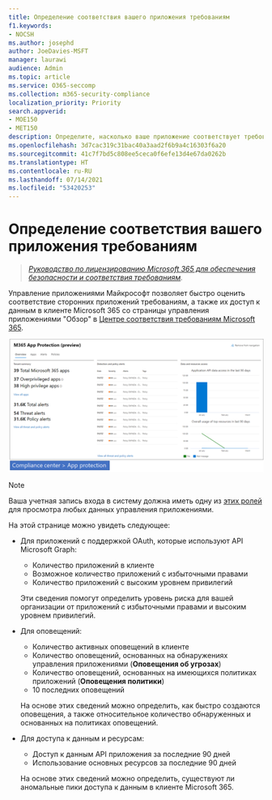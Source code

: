 ```yaml
---
title: Определение соответствия вашего приложения требованиям
f1.keywords:
- NOCSH
ms.author: josephd
author: JoeDavies-MSFT
manager: laurawi
audience: Admin
ms.topic: article
ms.service: O365-seccomp
ms.collection: m365-security-compliance
localization_priority: Priority
search.appverid:
- MOE150
- MET150
description: Определите, насколько ваше приложение соответствует требованиям.
ms.openlocfilehash: 3d7cac319c31bac40a3aad2f6b9a4c16303f6a20
ms.sourcegitcommit: 41c7f7bd5c808ee5ceca0f6efe13d4e67da0262b
ms.translationtype: HT
ms.contentlocale: ru-RU
ms.lasthandoff: 07/14/2021
ms.locfileid: "53420253"
---
```

# <a name="determine-your-app-compliance-posture"></a>Определение соответствия вашего приложения требованиям

>*[Руководство по лицензированию Microsoft 365 для обеспечения безопасности и соответствия требованиям](https://aka.ms/ComplianceSD).*

Управление приложениями Майкрософт позволяет быстро оценить соответствие сторонних приложений требованиям, а также их доступ к данным в клиенте Microsoft 365 со страницы управления приложениями "Обзор" в [Центре соответствия требованиям Microsoft 365](https://compliance.microsoft.com/appgovernance).

![Страница обзора управления приложениями в Центре соответствия требованиям Microsoft 365](..\media\manage-app-protection-governance\mapg-cc-overview.png)

>[!Note]
> Ваша учетная запись входа в систему должна иметь одну из [этих ролей](app-governance-get-started.md#administrator-roles) для просмотра любых данных управления приложениями.
>

На этой странице можно увидеть следующее:

- Для приложений с поддержкой OAuth, которые используют API Microsoft Graph:

  - Количество приложений в клиенте
  - Возможное количество приложений с избыточными правами
  - Количество приложений с высоким уровнем привилегий

  Эти сведения помогут определить уровень риска для вашей организации от приложений с избыточными правами и высоким уровнем привилегий.

- Для оповещений:

  - Количество активных оповещений в клиенте
  - Количество оповещений, основанных на обнаружениях управления приложениями (**Оповещения об угрозах**)
  - Количество оповещений, основанных на имеющихся политиках приложений (**Оповещения политики**)
  - 10 последних оповещений

  На основе этих сведений можно определить, как быстро создаются оповещения, а также относительное количество обнаруженных и основанных на политиках оповещений.

- Для доступа к данным и ресурсам:

  - Доступ к данным API приложения за последние 90 дней
  - Использование основных ресурсов за последние 90 дней

  На основе этих сведений можно определить, существуют ли аномальные пики доступа к данным в клиенте Microsoft 365.
